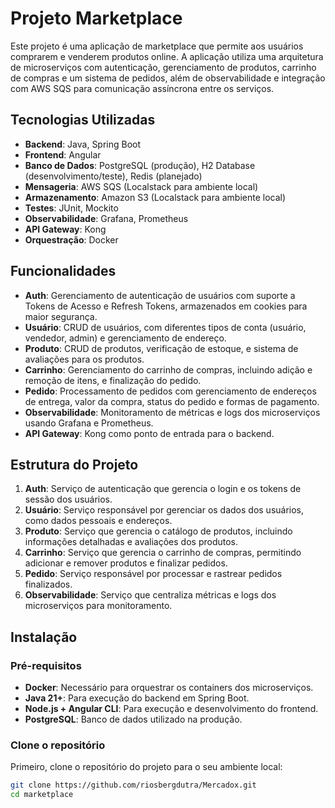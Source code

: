 # Projeto Marketplace

Este projeto é uma aplicação de marketplace que permite aos usuários comprarem e venderem produtos online. A aplicação utiliza uma arquitetura de microserviços com autenticação, gerenciamento de produtos, carrinho de compras e um sistema de pedidos, além de observabilidade e integração com AWS SQS para comunicação assíncrona entre os serviços.

## Tecnologias Utilizadas

- **Backend**: Java, Spring Boot
- **Frontend**: Angular
- **Banco de Dados**: PostgreSQL (produção), H2 Database (desenvolvimento/teste), Redis (planejado)
- **Mensageria**: AWS SQS (Localstack para ambiente local)
- **Armazenamento**: Amazon S3 (Localstack para ambiente local)
- **Testes**: JUnit, Mockito
- **Observabilidade**: Grafana, Prometheus
- **API Gateway**: Kong
- **Orquestração**: Docker

## Funcionalidades

- **Auth**: Gerenciamento de autenticação de usuários com suporte a Tokens de Acesso e Refresh Tokens, armazenados em cookies para maior segurança.
- **Usuário**: CRUD de usuários, com diferentes tipos de conta (usuário, vendedor, admin) e gerenciamento de endereço.
- **Produto**: CRUD de produtos, verificação de estoque, e sistema de avaliações para os produtos.
- **Carrinho**: Gerenciamento do carrinho de compras, incluindo adição e remoção de itens, e finalização do pedido.
- **Pedido**: Processamento de pedidos com gerenciamento de endereços de entrega, valor da compra, status do pedido e formas de pagamento.
- **Observabilidade**: Monitoramento de métricas e logs dos microserviços usando Grafana e Prometheus.
- **API Gateway**: Kong como ponto de entrada para o backend.

## Estrutura do Projeto

1. **Auth**: Serviço de autenticação que gerencia o login e os tokens de sessão dos usuários.
2. **Usuário**: Serviço responsável por gerenciar os dados dos usuários, como dados pessoais e endereços.
3. **Produto**: Serviço que gerencia o catálogo de produtos, incluindo informações detalhadas e avaliações dos produtos.
4. **Carrinho**: Serviço que gerencia o carrinho de compras, permitindo adicionar e remover produtos e finalizar pedidos.
5. **Pedido**: Serviço responsável por processar e rastrear pedidos finalizados.
6. **Observabilidade**: Serviço que centraliza métricas e logs dos microserviços para monitoramento.

## Instalação

### Pré-requisitos

- **Docker**: Necessário para orquestrar os containers dos microserviços.
- **Java 21+**: Para execução do backend em Spring Boot.
- **Node.js + Angular CLI**: Para execução e desenvolvimento do frontend.
- **PostgreSQL**: Banco de dados utilizado na produção.

### Clone o repositório

Primeiro, clone o repositório do projeto para o seu ambiente local:

```bash
git clone https://github.com/riosbergdutra/Mercadox.git
cd marketplace

